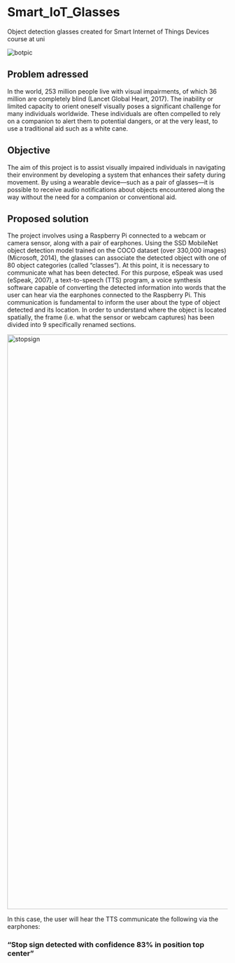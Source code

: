 # Smart_IoT_Glasses
Object detection glasses created for Smart Internet of Things Devices course at uni

![botpic](https://github.com/user-attachments/assets/a87932e0-2a5a-4d84-9fe6-9948478c2aa8)

## Problem adressed

In the world, 253 million people live with visual impairments, of which 36 million are completely blind (Lancet Global Heart, 2017). The inability or limited capacity to orient oneself visually poses a significant challenge for many individuals worldwide. These individuals are often compelled to rely on a companion to alert them to potential dangers, or at the very least, to use a traditional aid such as a white cane.

## Objective

The aim of this project is to assist visually impaired individuals in navigating their environment by developing a system that enhances their safety during movement. By using a wearable device—such as a pair of glasses—it is possible to receive audio notifications about objects encountered along the way without the need for a companion or conventional aid.


## Proposed solution

The project involves using a Raspberry Pi connected to a webcam or camera sensor, along with a pair of earphones. Using the SSD MobileNet object detection model trained on the COCO dataset (over 330,000 images) (Microsoft, 2014), the glasses can associate the detected object with one of 80 object categories (called “classes”).
At this point, it is necessary to communicate what has been detected. For this purpose, eSpeak was used (eSpeak, 2007), a text-to-speech (TTS) program, a voice synthesis software capable of converting the detected information into words that the user can hear via the earphones connected to the Raspberry Pi. This communication is fundamental to inform the user about the type of object detected and its location. In order to understand where the object is located spatially, the frame (i.e. what the sensor or webcam captures) has been divided into 9 specifically renamed sections.

<img width="1316" alt="stopsign" src="https://github.com/user-attachments/assets/7e98b520-abaf-4d90-83c8-c27d7f89aa4f" />

In this case, the user will hear the TTS communicate the following via the earphones:

### “Stop sign detected with confidence 83% in position top center”

